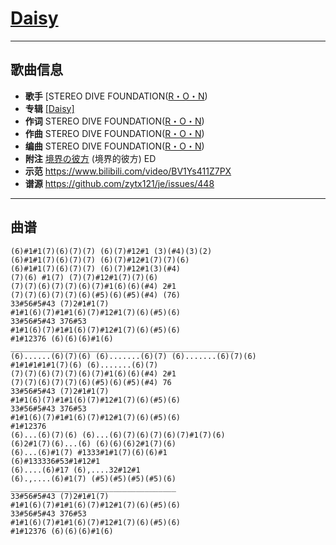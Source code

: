 # [Daisy](https://bgm.tv/ep/337402)

---

## 歌曲信息

- **歌手** [STEREO DIVE FOUNDATION([R・O・N](https://bgm.tv/person/11009))
- **专辑** [[Daisy]](https://bgm.tv/subject/84532)
- **作词** STEREO DIVE FOUNDATION([R・O・N](https://bgm.tv/person/11009))
- **作曲** STEREO DIVE FOUNDATION([R・O・N](https://bgm.tv/person/11009))
- **编曲** STEREO DIVE FOUNDATION([R・O・N](https://bgm.tv/person/11009))
- **附注** [境界の彼方](https://bgm.tv/subject/49278) (境界的彼方) ED
- **示范** https://www.bilibili.com/video/BV1Ys411Z7PX
- **谱源** https://github.com/zytx121/je/issues/448

---

## 曲谱

```
(6)#1#1(7)(6)(7)(7) (6)(7)#12#1 (3)(#4)(3)(2)
(6)#1#1(7)(6)(7)(7) (6)(7)#12#1(7)(7)(6)
(6)#1#1(7)(6)(7)(7) (6)(7)#12#1(3)(#4)
(7)(6) #1(7) (7)(7)#12#1(7)(7)(6) 
(7)(7)(6)(7)(7)(6)(7)#1(6)(6)(#4) 2#1
(7)(7)(6)(7)(7)(6)(#5)(6)(#5)(#4) (76)
33#56#5#43 (7)2#1#1(7)
#1#1(6)(7)#1#1(6)(7)#12#1(7)(6)(#5)(6)
33#56#5#43 376#53
#1#1(6)(7)#1#1(6)(7)#12#1(7)(6)(#5)(6)
#1#12376 (6)(6)(6)#1(6)
__________________________________________________
(6)......(6)(7)(6) (6).......(6)(7) (6).......(6)(7)(6)
#1#1#1#1#1(7)(6) (6).......(6)(7)
(7)(7)(6)(7)(7)(6)(7)#1(6)(6)(#4) 2#1
(7)(7)(6)(7)(7)(6)(#5)(6)(#5)(#4) 76 
33#56#5#43 (7)2#1#1(7)
#1#1(6)(7)#1#1(6)(7)#12#1(7)(6)(#5)(6)
33#56#5#43 376#53
#1#1(6)(7)#1#1(6)(7)#12#1(7)(6)(#5)(6)
#1#12376 
(6)...(6)(7)(6) (6)...(6)(7)(6)(7)(6)(7)#1(7)(6)
(6)2#1(7)(6)...(6) (6)(6)(6)2#1(7)(6)
(6)...(6)#1(7) #1333#1#1(7)(6)(6)#1
(6)#133336#53#1#12#1
(6)....(6)#17 (6),....32#12#1
(6).,....(6)#1(7) (#5)(#5)(#5)(#5)(6)
_____________________________________
33#56#5#43 (7)2#1#1(7)
#1#1(6)(7)#1#1(6)(7)#12#1(7)(6)(#5)(6)
33#56#5#43 376#53
#1#1(6)(7)#1#1(6)(7)#12#1(7)(6)(#5)(6)
#1#12376 (6)(6)(6)#1(6)
```

